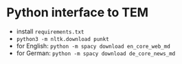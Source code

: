# Python interface to TEM

- install `requirements.txt`
- `python3 -m nltk.download punkt`
- for English: `python -m spacy download en_core_web_md`
- for German: `python -m spacy download de_core_news_md`
